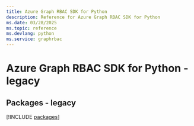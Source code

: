 ```yaml
---
title: Azure Graph RBAC SDK for Python
description: Reference for Azure Graph RBAC SDK for Python
ms.date: 03/28/2025
ms.topic: reference
ms.devlang: python
ms.service: graphrbac
---
```

# Azure Graph RBAC SDK for Python - legacy
## Packages - legacy
[!INCLUDE [packages](graph-rbac-index.md)]